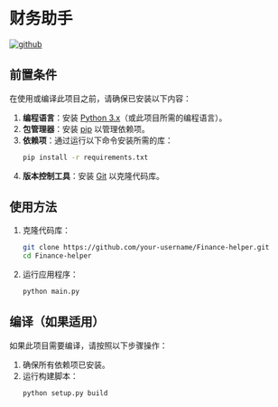 # 财务助手
[![github](https://img.shields.io/badge/github-Juncylee-brightgreen.svg)](https://github.com/Juncylee)

## 前置条件

在使用或编译此项目之前，请确保已安装以下内容：

1. **编程语言**：安装 [Python 3.x](https://www.python.org/downloads/)（或此项目所需的编程语言）。
2. **包管理器**：安装 [pip](https://pip.pypa.io/en/stable/) 以管理依赖项。
3. **依赖项**：通过运行以下命令安装所需的库：
    ```bash
    pip install -r requirements.txt
    ```
4. **版本控制工具**：安装 [Git](https://git-scm.com/) 以克隆代码库。

## 使用方法

1. 克隆代码库：
    ```bash
    git clone https://github.com/your-username/Finance-helper.git
    cd Finance-helper
    ```
2. 运行应用程序：
    ```bash
    python main.py
    ```

## 编译（如果适用）

如果此项目需要编译，请按照以下步骤操作：
1. 确保所有依赖项已安装。
2. 运行构建脚本：
    ```bash
    python setup.py build
    ```
